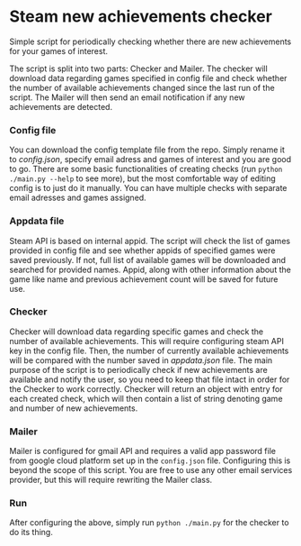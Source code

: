 # Steam new achievements checker
Simple script for periodically checking whether there are new achievements for your games of interest.

The script is split into two parts: Checker and Mailer. The checker will download data regarding games specified in config file and check whether the number of available achievements changed since the last run of the script. The Mailer will then send an email notification if any new achievements are detected.

### Config file
You can download the config template file from the repo. Simply rename it to *config.json*, specify email adress and games of interest and you are good to go. There are some basic functionalities of creating checks (run `python ./main.py --help` to see more), but the most comfortable way of editing config is to just do it manually. You can have multiple checks with separate email adresses and games assigned.

### Appdata file
Steam API is based on internal appid. The script will check the list of games provided in config file and see whether appids of specified games were saved previously. If not, full list of available games will be downloaded and searched for provided names. Appid, along with other information about the game like name and previous achievement count will be saved for future use.

### Checker
Checker will download data regarding specific games and check the number of available achievements. This will require configuring steam API key in the config file. Then, the number of currently available achievements will be compared with the number saved in *appdata.json* file. The main purpose of the script is to periodically check if new achievements are available and notify the user, so you need to keep that file intact in order for the Checker to work correctly. Checker will return an object with entry for each created check, which will then contain a list of string denoting game and number of new achievements.

### Mailer
Mailer is configured for gmail API and requires a valid app password file from google cloud platform set up in the `config.json` file. Configuring this is beyond the scope of this script. You are free to use any other email services provider, but this will require rewriting the Mailer class.

### Run
After configuring the above, simply run `python ./main.py` for the checker to do its thing.
